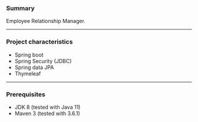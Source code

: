 ### Summary 

Employee Relationship Manager.

------------------
### Project characteristics

* Spring boot
* Spring Security (JDBC)
* Spring data JPA
* Thymeleaf

 -----------------

### Prerequisites

* JDK 8 (tested with Java 11)
* Maven 3 (tested with 3.6.1)